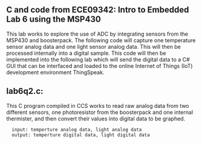 ## **C and code from ECE09342: Intro to Embedded Lab 6 using the MSP430**

This lab works to explore the use of ADC by integrating sensors from the MSP430 and boosterpack. The following code will capture one temperature sensor analog data and one light sensor analog data. This will then be processed internally into a digital sample. This code will then be implemented into the following lab which will send the digital data to a C# GUI that can be interfaced and loaded to the online Internet of Things (IoT) development environment ThingSpeak.

## **lab6q2.c:** 
This C program compiled in CCS works to read raw analog data from two different sensors, one photoresistor from the boosterpack and one internal thermister, and then convert their values into digital data to be graphed. 
```
  input: temperture analog data, light analog data
  output: temperture digital data, light digital data 
```
